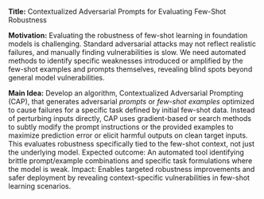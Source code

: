 **Title:** Contextualized Adversarial Prompts for Evaluating Few-Shot Robustness

**Motivation:** Evaluating the robustness of few-shot learning in foundation models is challenging. Standard adversarial attacks may not reflect realistic failures, and manually finding vulnerabilities is slow. We need automated methods to identify specific weaknesses introduced or amplified by the few-shot examples and prompts themselves, revealing blind spots beyond general model vulnerabilities.

**Main Idea:** Develop an algorithm, Contextualized Adversarial Prompting (CAP), that generates adversarial *prompts* or *few-shot examples* optimized to cause failures for a specific task defined by initial few-shot data. Instead of perturbing inputs directly, CAP uses gradient-based or search methods to subtly modify the prompt instructions or the provided examples to maximize prediction error or elicit harmful outputs on clean target inputs. This evaluates robustness specifically tied to the few-shot context, not just the underlying model. Expected outcome: An automated tool identifying brittle prompt/example combinations and specific task formulations where the model is weak. Impact: Enables targeted robustness improvements and safer deployment by revealing context-specific vulnerabilities in few-shot learning scenarios.